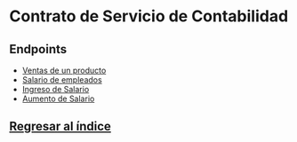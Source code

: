 # Contrato de Servicio de Contabilidad

## Endpoints
- [Ventas de un producto](./servicio-contabilidad/ventas-de-producto.md)
- [Salario de empleados](./servicio-contabilidad/salario-empleados.md)
- [Ingreso de Salario](./servicio-contabilidad/ingreso-salario.md)
- [Aumento de Salario](./servicio-contabilidad/aumento-salario.md)

## [Regresar al índice](/README.md)